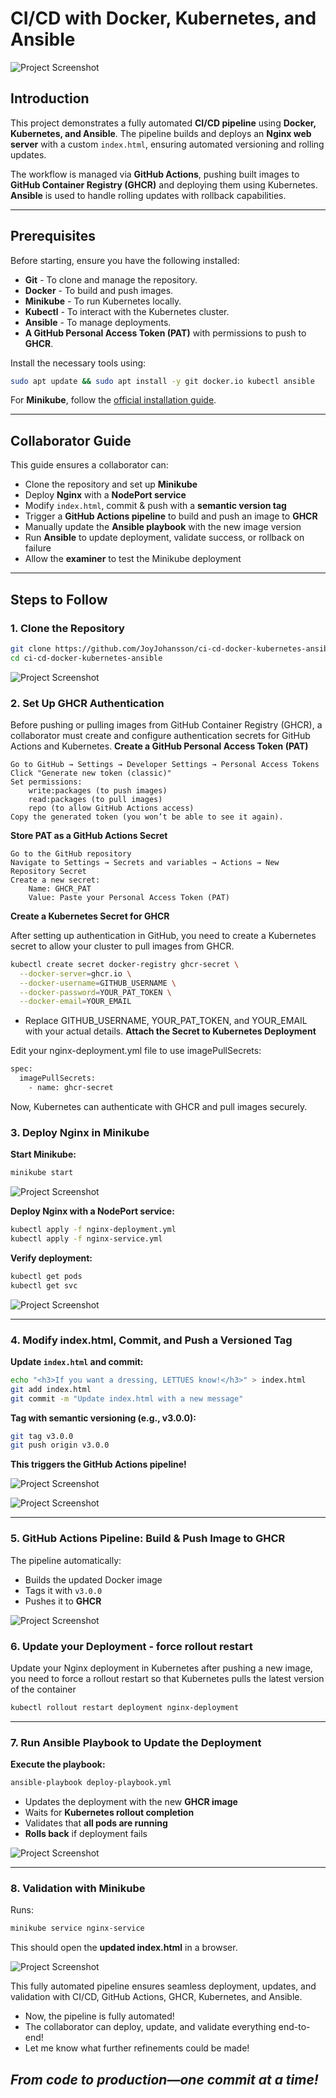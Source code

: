 # CI/CD with Docker, Kubernetes, and Ansible

![Project Screenshot](image_folder/DevOps_Workflow_Diagram.drawio.png)

## Introduction
This project demonstrates a fully automated **CI/CD pipeline** using **Docker, Kubernetes, and Ansible**. The pipeline builds and deploys an **Nginx web server** with a custom `index.html`, ensuring automated versioning and rolling updates.

The workflow is managed via **GitHub Actions**, pushing built images to **GitHub Container Registry (GHCR)** and deploying them using Kubernetes. **Ansible** is used to handle rolling updates with rollback capabilities.

---

## Prerequisites
Before starting, ensure you have the following installed:
- **Git** - To clone and manage the repository.
- **Docker** - To build and push images.
- **Minikube** - To run Kubernetes locally.
- **Kubectl** - To interact with the Kubernetes cluster.
- **Ansible** - To manage deployments.
- **A GitHub Personal Access Token (PAT)** with permissions to push to **GHCR**.

Install the necessary tools using:
```sh
sudo apt update && sudo apt install -y git docker.io kubectl ansible
```

For **Minikube**, follow the [official installation guide](https://minikube.sigs.k8s.io/docs/start/).

---

## Collaborator Guide
This guide ensures a collaborator can:
- Clone the repository and set up **Minikube**
- Deploy **Nginx** with a **NodePort service**
- Modify `index.html`, commit & push with a **semantic version tag**
- Trigger a **GitHub Actions pipeline** to build and push an image to **GHCR**
- Manually update the **Ansible playbook** with the new image version
- Run **Ansible** to update deployment, validate success, or rollback on failure
- Allow the **examiner** to test the Minikube deployment

---

## Steps to Follow

### **1. Clone the Repository**
```sh
git clone https://github.com/JoyJohansson/ci-cd-docker-kubernetes-ansible.git
cd ci-cd-docker-kubernetes-ansible
```
![Project Screenshot](image_folder/clone-repo-ssh.png)



### **2. Set Up GHCR Authentication**

Before pushing or pulling images from GitHub Container Registry (GHCR), a collaborator must create and configure authentication secrets for GitHub Actions and Kubernetes.
**Create a GitHub Personal Access Token (PAT)**

    Go to GitHub → Settings → Developer Settings → Personal Access Tokens
    Click "Generate new token (classic)"
    Set permissions:
        write:packages (to push images)
        read:packages (to pull images)
        repo (to allow GitHub Actions access)
    Copy the generated token (you won’t be able to see it again).

**Store PAT as a GitHub Actions Secret**

    Go to the GitHub repository
    Navigate to Settings → Secrets and variables → Actions → New Repository Secret
    Create a new secret:
        Name: GHCR_PAT
        Value: Paste your Personal Access Token (PAT)

**Create a Kubernetes Secret for GHCR**

After setting up authentication in GitHub, you need to create a Kubernetes secret to allow your cluster to pull images from GHCR.

```sh
kubectl create secret docker-registry ghcr-secret \
  --docker-server=ghcr.io \
  --docker-username=GITHUB_USERNAME \
  --docker-password=YOUR_PAT_TOKEN \
  --docker-email=YOUR_EMAIL
```

 - Replace GITHUB_USERNAME, YOUR_PAT_TOKEN, and YOUR_EMAIL with your actual details.
**Attach the Secret to Kubernetes Deployment**

Edit your nginx-deployment.yml file to use imagePullSecrets:

```sh
spec:
  imagePullSecrets:
    - name: ghcr-secret
```

Now, Kubernetes can authenticate with GHCR and pull images securely.

### **3. Deploy Nginx in Minikube**
**Start Minikube:**
```sh
minikube start
```
![Project Screenshot](image_folder/minikube-start.png)

**Deploy Nginx with a NodePort service:**
```sh
kubectl apply -f nginx-deployment.yml
kubectl apply -f nginx-service.yml
```

**Verify deployment:**
```sh
kubectl get pods
kubectl get svc
```

![Project Screenshot](image_folder/kubectl-pods-svc.png)

---

### **4. Modify index.html, Commit, and Push a Versioned Tag**

**Update `index.html` and commit:**
```sh
echo "<h3>If you want a dressing, LETTUES know!</h3>" > index.html
git add index.html
git commit -m "Update index.html with a new message"
```

**Tag with semantic versioning (e.g., v3.0.0):**
```sh
git tag v3.0.0
git push origin v3.0.0
```

**This triggers the GitHub Actions pipeline!**

![Project Screenshot](image_folder/Github-tag.png)

![Project Screenshot](image_folder/workflow.png)

---

### **5. GitHub Actions Pipeline: Build & Push Image to GHCR**
The pipeline automatically:
- Builds the updated Docker image
- Tags it with `v3.0.0`
- Pushes it to **GHCR**


![Project Screenshot](image_folder/pipeline-build.png)


### **6. Update your Deployment - force rollout restart**
Update your Nginx deployment in Kubernetes after pushing a new image, you need to force a rollout restart so that Kubernetes pulls the latest version of the container

```sh
kubectl rollout restart deployment nginx-deployment
```

---

### **7. Run Ansible Playbook to Update the Deployment**
**Execute the playbook:**

```sh
ansible-playbook deploy-playbook.yml
```
- Updates the deployment with the new **GHCR image**
- Waits for **Kubernetes rollout completion**
- Validates that **all pods are running**
- **Rolls back** if deployment fails 
  
![Project Screenshot](image_folder/ansibleplaybook.png)

---

### **8. Validation with Minikube**
Runs:
```sh
minikube service nginx-service
```
This should open the **updated index.html** in a browser.


![Project Screenshot](image_folder/CI-CD-UI.png)



This fully automated pipeline ensures seamless deployment, updates, and validation with CI/CD, GitHub Actions, GHCR, Kubernetes, and Ansible.

- Now, the pipeline is fully automated!
- The collaborator can deploy, update, and validate everything end-to-end!
- Let me know what further refinements could be made!


 
 ## *From code to production—one commit at a time!*
